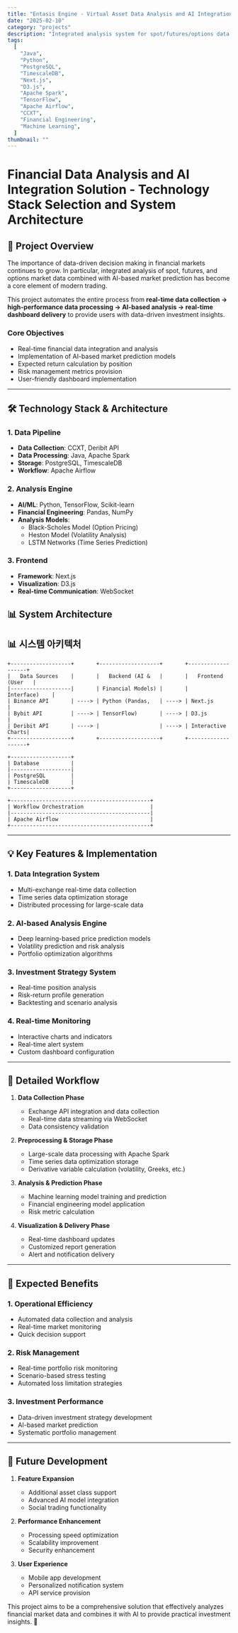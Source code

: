 ```yaml
---
title: "Entasis Engine - Virtual Asset Data Analysis and AI Integration Solution"
date: "2025-02-10"
category: "projects"
description: "Integrated analysis system for spot/futures/options data with AI-based investment strategy"
tags:
  [
    "Java",
    "Python",
    "PostgreSQL",
    "TimescaleDB",
    "Next.js",
    "D3.js",
    "Apache Spark",
    "TensorFlow",
    "Apache Airflow",
    "CCXT",
    "Financial Engineering",
    "Machine Learning",
  ]
thumbnail: ""
---
```


# Financial Data Analysis and AI Integration Solution - Technology Stack Selection and System Architecture

## 🚀 Project Overview

The importance of data-driven decision making in financial markets continues to grow. In particular, integrated analysis of spot, futures, and options market data combined with AI-based market prediction has become a core element of modern trading.

This project automates the entire process from **real-time data collection → high-performance data processing → AI-based analysis → real-time dashboard delivery** to provide users with data-driven investment insights.

### Core Objectives

- Real-time financial data integration and analysis
- Implementation of AI-based market prediction models
- Expected return calculation by position
- Risk management metrics provision
- User-friendly dashboard implementation

---

## 🛠️ Technology Stack & Architecture

### 1. Data Pipeline

- **Data Collection**: CCXT, Deribit API
- **Data Processing**: Java, Apache Spark
- **Storage**: PostgreSQL, TimescaleDB
- **Workflow**: Apache Airflow

### 2. Analysis Engine

- **AI/ML**: Python, TensorFlow, Scikit-learn
- **Financial Engineering**: Pandas, NumPy
- **Analysis Models**:
  - Black-Scholes Model (Option Pricing)
  - Heston Model (Volatility Analysis)
  - LSTM Networks (Time Series Prediction)

### 3. Frontend

- **Framework**: Next.js
- **Visualization**: D3.js
- **Real-time Communication**: WebSocket

## 📊 System Architecture

## 📊 시스템 아키텍처

```plaintext
+-------------------+       +-------------------+       +-------------------+
|   Data Sources    |       |   Backend (AI &   |       |   Frontend (User   |
|-------------------|       | Financial Models) |       |     Interface)    |
| Binance API       | ----> | Python (Pandas,   | ----> | Next.js           |
| Bybit API         | ----> | TensorFlow)       | ----> | D3.js             |
| Deribit API       | ----> |                   | ----> | Interactive Charts|
+-------------------+       +-------------------+       +-------------------+

+-------------------+
| Database          |
|-------------------|
| PostgreSQL        |
| TimescaleDB       |
+-------------------+

+--------------------------------------------+
| Workflow Orchestration                     |
|--------------------------------------------|
| Apache Airflow                             |
+--------------------------------------------+
```

---

## 💡 Key Features & Implementation

### 1. Data Integration System

- Multi-exchange real-time data collection
- Time series data optimization storage
- Distributed processing for large-scale data

### 2. AI-based Analysis Engine

- Deep learning-based price prediction models
- Volatility prediction and risk analysis
- Portfolio optimization algorithms

### 3. Investment Strategy System

- Real-time position analysis
- Risk-return profile generation
- Backtesting and scenario analysis

### 4. Real-time Monitoring

- Interactive charts and indicators
- Real-time alert system
- Custom dashboard configuration

---

## 🔄 Detailed Workflow

1. **Data Collection Phase**

   - Exchange API integration and data collection
   - Real-time data streaming via WebSocket
   - Data consistency validation

2. **Preprocessing & Storage Phase**

   - Large-scale data processing with Apache Spark
   - Time series data optimization storage
   - Derivative variable calculation (volatility, Greeks, etc.)

3. **Analysis & Prediction Phase**

   - Machine learning model training and prediction
   - Financial engineering model application
   - Risk metric calculation

4. **Visualization & Delivery Phase**
   - Real-time dashboard updates
   - Customized report generation
   - Alert and notification delivery

---

## 🎁 Expected Benefits

### 1. Operational Efficiency

- Automated data collection and analysis
- Real-time market monitoring
- Quick decision support

### 2. Risk Management

- Real-time portfolio risk monitoring
- Scenario-based stress testing
- Automated loss limitation strategies

### 3. Investment Performance

- Data-driven investment strategy development
- AI-based market prediction
- Systematic portfolio management

---

## 🚀 Future Development

1. **Feature Expansion**

   - Additional asset class support
   - Advanced AI model integration
   - Social trading functionality

2. **Performance Enhancement**

   - Processing speed optimization
   - Scalability improvement
   - Security enhancement

3. **User Experience**
   - Mobile app development
   - Personalized notification system
   - API service provision

This project aims to be a comprehensive solution that effectively analyzes financial market data and combines it with AI to provide practical investment insights. 🎯
